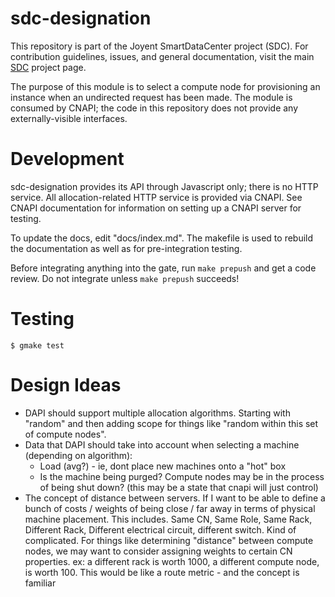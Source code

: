 <!--
    This Source Code Form is subject to the terms of the Mozilla Public
    License, v. 2.0. If a copy of the MPL was not distributed with this
    file, You can obtain one at http://mozilla.org/MPL/2.0/.
-->

<!--
    Copyright (c) 2014, Joyent, Inc.
-->

# sdc-designation

This repository is part of the Joyent SmartDataCenter project (SDC).  For
contribution guidelines, issues, and general documentation, visit the main
[SDC](http://github.com/joyent/sdc) project page.

The purpose of this module is to select a compute node for provisioning
an instance when an undirected request has been made.  The module is
consumed by CNAPI; the code in this repository does not provide any
externally-visible interfaces.

# Development

sdc-designation provides its API through Javascript only; there is no
HTTP service.  All allocation-related HTTP service is provided via
CNAPI.  See CNAPI documentation for information on setting up a CNAPI
server for testing.

To update the docs, edit "docs/index.md".  The makefile is used to
rebuild the documentation as well as for pre-integration testing.

Before integrating anything into the gate, run `make prepush` and get a
code review.  Do not integrate unless `make prepush` succeeds!

# Testing

	$ gmake test

# Design Ideas

 * DAPI should support multiple allocation algorithms. Starting with "random"
   and then adding scope for things like "random within this set of compute
   nodes". 
 * Data that DAPI should take into account when selecting a machine (depending
   on algorithm):
     - Load (avg?) - ie, dont place new machines onto a "hot" box
     - Is the machine being purged? Compute nodes may be in the process of
       being shut down? (this may be a state that cnapi will just control)
 * The concept of distance between servers. If I want to be able to define a
   bunch of costs / weights of being close / far away in terms of physical
   machine placement. This includes. Same CN, Same Role, Same Rack, Different
   Rack, Different electrical circuit, different switch. Kind of complicated.
   For things like determining "distance" between compute nodes, we may want to
   consider assigning weights to certain CN properties. ex: a different rack is
   worth 1000, a different compute node, is worth 100. This would be like a
   route metric - and the concept is familiar
